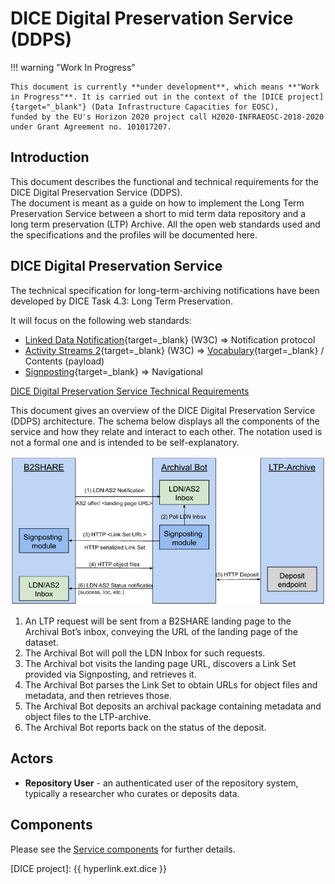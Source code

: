 DICE Digital Preservation Service (DDPS)
==============================

!!! warning "Work In Progress"

    This document is currently **under development**, which means **"Work in Progress"**. It is carried out in the context of the [DICE project]{target="_blank"} (Data Infrastructure Capacities for EOSC),
    funded by the EU's Horizon 2020 project call H2020-INFRAEOSC-2018-2020 under Grant Agreement no. 101017207.


Introduction
--------
This document describes the functional and technical requirements for the DICE Digital Preservation Service (DDPS).  
The document is meant as a guide on how to implement the Long Term Preservation Service between a short to mid term data repository and a long term preservation (LTP) Archive.
All the open web standards used and the specifications and the profiles will be documented here.

DICE Digital Preservation Service
---------------------------------
The technical specification for long-term-archiving notifications have been developed by DICE Task 4.3: Long Term Preservation.<p />
It will focus on the following web standards:  

- [Linked Data Notification](https://www.w3.org/TR/ldn/){target=_blank} (W3C) => Notification protocol
- [Activity Streams 2](https://www.w3.org/TR/activitystreams-core/){target=_blank} (W3C) => [Vocabulary](https://www.w3.org/TR/activitystreams-vocabulary){target=_blank} / Contents (payload)
- [Signposting]{target=_blank} => Navigational

[DICE Digital Preservation Service Technical Requirements](tech-requirements.md) 



This document gives an overview of the DICE Digital Preservation Service (DDPS) architecture. The schema below displays all the components of the service and how they relate and interact to
each other. The notation used is not a formal one and is intended to be self-explanatory.

![Overview](architecture-overview.png)

1. An LTP request will be sent from a B2SHARE landing page to the Archival Bot’s inbox, conveying the URL of the landing page of the dataset.
2. The Archival Bot will poll the LDN Inbox for such requests.
3. The Archival bot visits the landing page URL, discovers a Link Set provided via Signposting, and retrieves it.
4. The Archival Bot parses the Link Set to obtain URLs for object files and metadata, and then retrieves those.
5. The Archival Bot deposits an archival package containing metadata and object files to the LTP-archive.
6. The Archival Bot reports back on the status of the deposit.

Actors
------

* **Repository User** - an authenticated user of the repository system, typically a researcher who curates or deposits data.

Components
----------
Please see the [Service components](components.md) for further details.

[yEd]: https://www.yworks.com/products/yed
[Signposting]: https://www.signposting.org/
[//]: # ([DICE project]: https://www.dice-eosc.eu/)
[DICE project]: {{ hyperlink.ext.dice }}